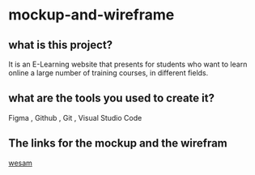 # mockup-and-wireframe
## what is this project? 
It is an E-Learning website that presents for  students who want to learn online a large number of training courses, in different fields.  
## what are the tools you used to create it?
Figma , Github , Git , Visual Studio Code  
## The links for the mockup and the wirefram
[wesam](https://www.figma.com/file/77GOrCFa9m8axUCXnV5hMH/Wireframe1?t=3TMCIIMJ5Bv94Dpc-1)


